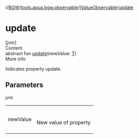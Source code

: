 //[BGW](../../../index.md)/[tools.aqua.bgw.observable](../index.md)/[IValueObservable](index.md)/[update](update.md)



# update  
[jvm]  
Content  
abstract fun [update](update.md)(newValue: [T](index.md))  
More info  


Indicates property update.



## Parameters  
  
jvm  
  
| | |
|---|---|
| <a name="tools.aqua.bgw.observable/IValueObservable/update/#TypeParam(bounds=[kotlin.Any?])/PointingToDeclaration/"></a>newValue| <a name="tools.aqua.bgw.observable/IValueObservable/update/#TypeParam(bounds=[kotlin.Any?])/PointingToDeclaration/"></a><br><br>New value of property<br><br>|
  
  



